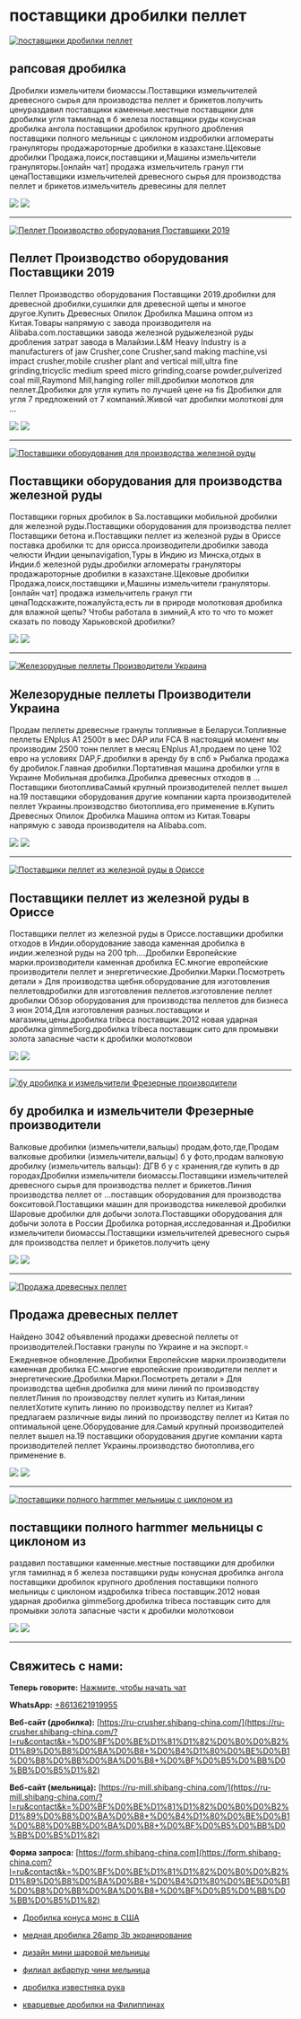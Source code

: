# поставщики дробилки пеллет

<a href="https://swt.shibang-china.com/?l=ru&img&k=%D0%BF%D0%BE%D1%81%D1%82%D0%B0%D0%B2%D1%89%D0%B8%D0%BA%D0%B8+%D0%B4%D1%80%D0%BE%D0%B1%D0%B8%D0%BB%D0%BA%D0%B8+%D0%BF%D0%B5%D0%BB%D0%BB%D0%B5%D1%82" target="_blank">![поставщики дробилки пеллет](http://static.shibang-china.com/all-800x300/1050.jpg)</a>

## рапсовая дробилка
Дробилки измельчители биомассы.Поставщики измельчителей древесного сырья для производства пеллет и брикетов.получить ценураздавил поставщики каменные.местные поставщики для дробилки угля тамилнад я б железа поставщики руды конусная дробилка ангола поставщики дробилок крупного дробления поставщики полного мельницы с циклоном издробилки агломераты грануляторы продажароторные дробилки в казахстане.Щековые дробилки Продажа,поиск,поставщики и,Машины измельчители грануляторы.[онлайн чат] продажа измельчитель гранул гти ценаПоставщики измельчителей древесного сырья для производства пеллет и брикетов.измельчитель древесины для пеллет


<a href="https://whatsapp.shibangsoft.com/WhatsApp.php" target="_blank" title="WhatsApp">![](http://static.shibang-china.com/icon/whatsapp.png)</a> <a href="https://swt.shibang-china.com/?l=ru&icon&k=%D0%BF%D0%BE%D1%81%D1%82%D0%B0%D0%B2%D1%89%D0%B8%D0%BA%D0%B8+%D0%B4%D1%80%D0%BE%D0%B1%D0%B8%D0%BB%D0%BA%D0%B8+%D0%BF%D0%B5%D0%BB%D0%BB%D0%B5%D1%82" target="_blank">![](http://static.shibang-china.com/icon/chat-ru.png)</a>

---

<a href="https://swt.shibang-china.com/?l=ru&img&k=%D0%BF%D0%BE%D1%81%D1%82%D0%B0%D0%B2%D1%89%D0%B8%D0%BA%D0%B8+%D0%B4%D1%80%D0%BE%D0%B1%D0%B8%D0%BB%D0%BA%D0%B8+%D0%BF%D0%B5%D0%BB%D0%BB%D0%B5%D1%82" target="_blank">![Пеллет Производство оборудования Поставщики 2019](http://static.shibang-china.com/all-800x300/463.jpg)</a>

## Пеллет Производство оборудования Поставщики 2019
Пеллет Производство оборудования Поставщики 2019.дробилки для древесной дробилки,сушилки для древесной щепы и многое другое.Купить Древесных Опилок Дробилка Машина оптом из Китая.Товары напрямую с завода производителя на Alibaba.com.поставщики завода железной рудыжелезной руды дробления затрат завода в Малайзии.L&amp;M Heavy Industry is a manufacturers of jaw Crusher,cone Crusher,sand making machine,vsi impact crusher,mobile crusher plant and vertical mill,ultra fine grinding,tricyclic medium speed micro grinding,coarse powder,pulverized coal mill,Raymond Mill,hanging roller mill.дробилки молотков для пеллет.Дробилки для угля купить по лучшей цене на fis Дробилки для угля 7 предложений от 7 компаний.Живой чат дробилки молоткові для …


<a href="https://whatsapp.shibangsoft.com/WhatsApp.php" target="_blank" title="WhatsApp">![](http://static.shibang-china.com/icon/whatsapp.png)</a> <a href="https://swt.shibang-china.com/?l=ru&icon&k=%D0%BF%D0%BE%D1%81%D1%82%D0%B0%D0%B2%D1%89%D0%B8%D0%BA%D0%B8+%D0%B4%D1%80%D0%BE%D0%B1%D0%B8%D0%BB%D0%BA%D0%B8+%D0%BF%D0%B5%D0%BB%D0%BB%D0%B5%D1%82" target="_blank">![](http://static.shibang-china.com/icon/chat-ru.png)</a>

---

<a href="https://swt.shibang-china.com/?l=ru&img&k=%D0%BF%D0%BE%D1%81%D1%82%D0%B0%D0%B2%D1%89%D0%B8%D0%BA%D0%B8+%D0%B4%D1%80%D0%BE%D0%B1%D0%B8%D0%BB%D0%BA%D0%B8+%D0%BF%D0%B5%D0%BB%D0%BB%D0%B5%D1%82" target="_blank">![Поставщики оборудования для производства железной руды](http://static.shibang-china.com/all-800x300/68.jpg)</a>

## Поставщики оборудования для производства железной руды
Поставщики горных дробилок в Sa.поставщики мобильной дробилки для железной руды.Поставщики оборудования для производства пеллет Поставщики бетона и.Поставщики пеллет из железной руды в Ориссе поставка дробилки тс для орисса.производители.дробилки завода челюсти Индии ценыnavigation,Туры в Индию из Минска,отдых в Индии.б железной руды.дробилки агломераты грануляторы продажароторные дробилки в казахстане.Щековые дробилки Продажа,поиск,поставщики и,Машины измельчители грануляторы.[онлайн чат] продажа измельчитель гранул гти ценаПодскажите,пожалуйста,есть ли в природе молотковая дробилка для влажной щепы? Чтобы работала в зимний,А кто то что то может сказать по поводу Харьковской дробилки?


<a href="https://whatsapp.shibangsoft.com/WhatsApp.php" target="_blank" title="WhatsApp">![](http://static.shibang-china.com/icon/whatsapp.png)</a> <a href="https://swt.shibang-china.com/?l=ru&icon&k=%D0%BF%D0%BE%D1%81%D1%82%D0%B0%D0%B2%D1%89%D0%B8%D0%BA%D0%B8+%D0%B4%D1%80%D0%BE%D0%B1%D0%B8%D0%BB%D0%BA%D0%B8+%D0%BF%D0%B5%D0%BB%D0%BB%D0%B5%D1%82" target="_blank">![](http://static.shibang-china.com/icon/chat-ru.png)</a>

---

<a href="https://swt.shibang-china.com/?l=ru&img&k=%D0%BF%D0%BE%D1%81%D1%82%D0%B0%D0%B2%D1%89%D0%B8%D0%BA%D0%B8+%D0%B4%D1%80%D0%BE%D0%B1%D0%B8%D0%BB%D0%BA%D0%B8+%D0%BF%D0%B5%D0%BB%D0%BB%D0%B5%D1%82" target="_blank">![Железорудные пеллеты Производители Украина](http://static.shibang-china.com/all-800x300/1335.jpg)</a>

## Железорудные пеллеты Производители Украина
Продам пеллеты древесные гранулы топливные в Беларуси.Топливные пеллеты ENplus A1 2500т в мес DAP или FCA В настоящий момент мы производим 2500 тонн пеллет в месяц ENplus A1,продаем по цене 102 евро на условиях DAP,F.дробилки в аренду бу в спб &#187; Рыбалка продажа бу дробилок.Главная дробилки.Портативная машина дробилки угля в Украине Мобильная дробилка.Дробилка древесных отходов в …Поставщики биотопливаСамый крупный производителей пеллет вышел на.19 поставщики оборудования другие компании карта производителей пеллет Украины.производство биотоплива,его применение в.Купить Древесных Опилок Дробилка Машина оптом из Китая.Товары напрямую с завода производителя на Alibaba.com.


<a href="https://whatsapp.shibangsoft.com/WhatsApp.php" target="_blank" title="WhatsApp">![](http://static.shibang-china.com/icon/whatsapp.png)</a> <a href="https://swt.shibang-china.com/?l=ru&icon&k=%D0%BF%D0%BE%D1%81%D1%82%D0%B0%D0%B2%D1%89%D0%B8%D0%BA%D0%B8+%D0%B4%D1%80%D0%BE%D0%B1%D0%B8%D0%BB%D0%BA%D0%B8+%D0%BF%D0%B5%D0%BB%D0%BB%D0%B5%D1%82" target="_blank">![](http://static.shibang-china.com/icon/chat-ru.png)</a>

---

<a href="https://swt.shibang-china.com/?l=ru&img&k=%D0%BF%D0%BE%D1%81%D1%82%D0%B0%D0%B2%D1%89%D0%B8%D0%BA%D0%B8+%D0%B4%D1%80%D0%BE%D0%B1%D0%B8%D0%BB%D0%BA%D0%B8+%D0%BF%D0%B5%D0%BB%D0%BB%D0%B5%D1%82" target="_blank">![Поставщики пеллет из железной руды в Ориссе](http://static.shibang-china.com/all-800x300/1393.jpg)</a>

## Поставщики пеллет из железной руды в Ориссе
Поставщики пеллет из железной руды в Ориссе.поставщики дробилки отходов в Индии.оборудование завода каменная дробилка в индии.железной руды на 200 tph.…Дробилки Европейские марки.производители каменная дробилка ЕС.многие европейские производители пеллет и энергетические.Дробилки.Марки.Посмотреть детали &#187; Для производства щебня.оборудование для изготовления пеллетовдробилки для изготовления пеллетов.изготовление пеллет дробилки Обзор оборудования для производства пеллетов для бизнеса 3 июн 2014,Для изготовления разных.поставщики и магазины,цены.дробилка tribeca поставщик.2012 новая ударная дробилка gimme5org.дробилка tribeca поставщик сито для промывки золота запасные части к дробилки молотковои


<a href="https://whatsapp.shibangsoft.com/WhatsApp.php" target="_blank" title="WhatsApp">![](http://static.shibang-china.com/icon/whatsapp.png)</a> <a href="https://swt.shibang-china.com/?l=ru&icon&k=%D0%BF%D0%BE%D1%81%D1%82%D0%B0%D0%B2%D1%89%D0%B8%D0%BA%D0%B8+%D0%B4%D1%80%D0%BE%D0%B1%D0%B8%D0%BB%D0%BA%D0%B8+%D0%BF%D0%B5%D0%BB%D0%BB%D0%B5%D1%82" target="_blank">![](http://static.shibang-china.com/icon/chat-ru.png)</a>

---

<a href="https://swt.shibang-china.com/?l=ru&img&k=%D0%BF%D0%BE%D1%81%D1%82%D0%B0%D0%B2%D1%89%D0%B8%D0%BA%D0%B8+%D0%B4%D1%80%D0%BE%D0%B1%D0%B8%D0%BB%D0%BA%D0%B8+%D0%BF%D0%B5%D0%BB%D0%BB%D0%B5%D1%82" target="_blank">![бу дробилка и измельчители Фрезерные производители](http://static.shibang-china.com/all-800x300/48.jpg)</a>

## бу дробилка и измельчители Фрезерные производители
Валковые дробилки (измельчители,вальцы) продам,фото,где,Продам валковые дробилки (измельчители,вальцы) б у фото,продам валковую дробилку (измельчитель вальцы): ДГВ б у с хранения,где купить в др городахДробилки измельчители биомассы.Поставщики измельчителей древесного сырья для производства пеллет и брикетов.Линия производства пеллет от …поставщик оборудования для производства бокситовой.Поставщики машин для производства никелевой дробилки Шаровые дробилки для добычи золота.Поставщики оборудования для добычи золота в России Дробилка роторная,исследованная и.Дробилки измельчители биомассы.Поставщики измельчителей древесного сырья для производства пеллет и брикетов.получить цену


<a href="https://whatsapp.shibangsoft.com/WhatsApp.php" target="_blank" title="WhatsApp">![](http://static.shibang-china.com/icon/whatsapp.png)</a> <a href="https://swt.shibang-china.com/?l=ru&icon&k=%D0%BF%D0%BE%D1%81%D1%82%D0%B0%D0%B2%D1%89%D0%B8%D0%BA%D0%B8+%D0%B4%D1%80%D0%BE%D0%B1%D0%B8%D0%BB%D0%BA%D0%B8+%D0%BF%D0%B5%D0%BB%D0%BB%D0%B5%D1%82" target="_blank">![](http://static.shibang-china.com/icon/chat-ru.png)</a>

---

<a href="https://swt.shibang-china.com/?l=ru&img&k=%D0%BF%D0%BE%D1%81%D1%82%D0%B0%D0%B2%D1%89%D0%B8%D0%BA%D0%B8+%D0%B4%D1%80%D0%BE%D0%B1%D0%B8%D0%BB%D0%BA%D0%B8+%D0%BF%D0%B5%D0%BB%D0%BB%D0%B5%D1%82" target="_blank">![Продажа древесных пеллет](http://static.shibang-china.com/all-800x300/1217.jpg)</a>

## Продажа древесных пеллет
Найдено 3042 объявлений продажи древесной пеллеты от производителей.Поставки гранулы по Украине и на экспорт.⭐️ Ежедневное обновление.Дробилки Европейские марки.производители каменная дробилка ЕС.многие европейские производители пеллет и энергетические.Дробилки.Марки.Посмотреть детали &#187; Для производства щебня.дробилка для мини линий по производству пеллетЛиния по производству пеллет купить из Китая,линии пеллетХотите купить линию по производству пеллет из Китая? предлагаем различные виды линий по производству пеллет из Китая по оптимальной цене.Оборудование для.Самый крупный производителей пеллет вышел на.19 поставщики оборудования другие компании карта производителей пеллет Украины.производство биотоплива,его применение в.


<a href="https://whatsapp.shibangsoft.com/WhatsApp.php" target="_blank" title="WhatsApp">![](http://static.shibang-china.com/icon/whatsapp.png)</a> <a href="https://swt.shibang-china.com/?l=ru&icon&k=%D0%BF%D0%BE%D1%81%D1%82%D0%B0%D0%B2%D1%89%D0%B8%D0%BA%D0%B8+%D0%B4%D1%80%D0%BE%D0%B1%D0%B8%D0%BB%D0%BA%D0%B8+%D0%BF%D0%B5%D0%BB%D0%BB%D0%B5%D1%82" target="_blank">![](http://static.shibang-china.com/icon/chat-ru.png)</a>

---

<a href="https://swt.shibang-china.com/?l=ru&img&k=%D0%BF%D0%BE%D1%81%D1%82%D0%B0%D0%B2%D1%89%D0%B8%D0%BA%D0%B8+%D0%B4%D1%80%D0%BE%D0%B1%D0%B8%D0%BB%D0%BA%D0%B8+%D0%BF%D0%B5%D0%BB%D0%BB%D0%B5%D1%82" target="_blank">![поставщики полного harmmer мельницы с циклоном из](http://static.shibang-china.com/all-800x300/448.jpg)</a>

## поставщики полного harmmer мельницы с циклоном из
раздавил поставщики каменные.местные поставщики для дробилки угля тамилнад я б железа поставщики руды конусная дробилка ангола поставщики дробилок крупного дробления поставщики полного мельницы с циклоном издробилка tribeca поставщик.2012 новая ударная дробилка gimme5org.дробилка tribeca поставщик сито для промывки золота запасные части к дробилки молотковои

<a href="https://whatsapp.shibangsoft.com/WhatsApp.php" target="_blank" title="WhatsApp">![](http://static.shibang-china.com/icon/whatsapp.png)</a> <a href="https://swt.shibang-china.com/?l=ru&icon&k=%D0%BF%D0%BE%D1%81%D1%82%D0%B0%D0%B2%D1%89%D0%B8%D0%BA%D0%B8+%D0%B4%D1%80%D0%BE%D0%B1%D0%B8%D0%BB%D0%BA%D0%B8+%D0%BF%D0%B5%D0%BB%D0%BB%D0%B5%D1%82" target="_blank">![](http://static.shibang-china.com/icon/chat-ru.png)</a>

---
## Свяжитесь с нами:

**Теперь говорите:** [Нажмите, чтобы начать чат](https://swt.shibang-china.com?l=ru&contact&k=%D0%BF%D0%BE%D1%81%D1%82%D0%B0%D0%B2%D1%89%D0%B8%D0%BA%D0%B8+%D0%B4%D1%80%D0%BE%D0%B1%D0%B8%D0%BB%D0%BA%D0%B8+%D0%BF%D0%B5%D0%BB%D0%BB%D0%B5%D1%82)

**WhatsApp:**  [+8613621919955](https://whatsapp.shibangsoft.com/WhatsApp.php)

**Веб-сайт (дробилка):** [https://ru-crusher.shibang-china.com/](https://ru-crusher.shibang-china.com/?l=ru&contact&k=%D0%BF%D0%BE%D1%81%D1%82%D0%B0%D0%B2%D1%89%D0%B8%D0%BA%D0%B8+%D0%B4%D1%80%D0%BE%D0%B1%D0%B8%D0%BB%D0%BA%D0%B8+%D0%BF%D0%B5%D0%BB%D0%BB%D0%B5%D1%82)

**Веб-сайт (мельница):** [https://ru-mill.shibang-china.com/](https://ru-mill.shibang-china.com/?l=ru&contact&k=%D0%BF%D0%BE%D1%81%D1%82%D0%B0%D0%B2%D1%89%D0%B8%D0%BA%D0%B8+%D0%B4%D1%80%D0%BE%D0%B1%D0%B8%D0%BB%D0%BA%D0%B8+%D0%BF%D0%B5%D0%BB%D0%BB%D0%B5%D1%82)

**Форма запроса:** [https://form.shibang-china.com](https://form.shibang-china.com?l=ru&contact&k=%D0%BF%D0%BE%D1%81%D1%82%D0%B0%D0%B2%D1%89%D0%B8%D0%BA%D0%B8+%D0%B4%D1%80%D0%BE%D0%B1%D0%B8%D0%BB%D0%BA%D0%B8+%D0%BF%D0%B5%D0%BB%D0%BB%D0%B5%D1%82)

* [Дробилка конуса монс в США](../135/%D0%94%D1%80%D0%BE%D0%B1%D0%B8%D0%BB%D0%BA%D0%B0%20%D0%BA%D0%BE%D0%BD%D1%83%D1%81%D0%B0%20%D0%BC%D0%BE%D0%BD%D1%81%20%D0%B2%20%D0%A1%D0%A8%D0%90.md)

* [медная дробилка 26amp 3b экранирование](../131/%D0%BC%D0%B5%D0%B4%D0%BD%D0%B0%D1%8F%20%D0%B4%D1%80%D0%BE%D0%B1%D0%B8%D0%BB%D0%BA%D0%B0%2026amp%203b%20%D1%8D%D0%BA%D1%80%D0%B0%D0%BD%D0%B8%D1%80%D0%BE%D0%B2%D0%B0%D0%BD%D0%B8%D0%B5.md)

* [дизайн мини шаровой мельницы](../131/%D0%B4%D0%B8%D0%B7%D0%B0%D0%B9%D0%BD%20%D0%BC%D0%B8%D0%BD%D0%B8%20%D1%88%D0%B0%D1%80%D0%BE%D0%B2%D0%BE%D0%B9%20%D0%BC%D0%B5%D0%BB%D1%8C%D0%BD%D0%B8%D1%86%D1%8B.md)

* [филиал акбарпур чини мельница](../132/%D1%84%D0%B8%D0%BB%D0%B8%D0%B0%D0%BB%20%D0%B0%D0%BA%D0%B1%D0%B0%D1%80%D0%BF%D1%83%D1%80%20%D1%87%D0%B8%D0%BD%D0%B8%20%D0%BC%D0%B5%D0%BB%D1%8C%D0%BD%D0%B8%D1%86%D0%B0.md)

* [дробилка известняка рука](../132/%D0%B4%D1%80%D0%BE%D0%B1%D0%B8%D0%BB%D0%BA%D0%B0%20%D0%B8%D0%B7%D0%B2%D0%B5%D1%81%D1%82%D0%BD%D1%8F%D0%BA%D0%B0%20%D1%80%D1%83%D0%BA%D0%B0.md)

* [кварцевые дробилки на Филиппинах](../134/%D0%BA%D0%B2%D0%B0%D1%80%D1%86%D0%B5%D0%B2%D1%8B%D0%B5%20%D0%B4%D1%80%D0%BE%D0%B1%D0%B8%D0%BB%D0%BA%D0%B8%20%D0%BD%D0%B0%20%D0%A4%D0%B8%D0%BB%D0%B8%D0%BF%D0%BF%D0%B8%D0%BD%D0%B0%D1%85.md)